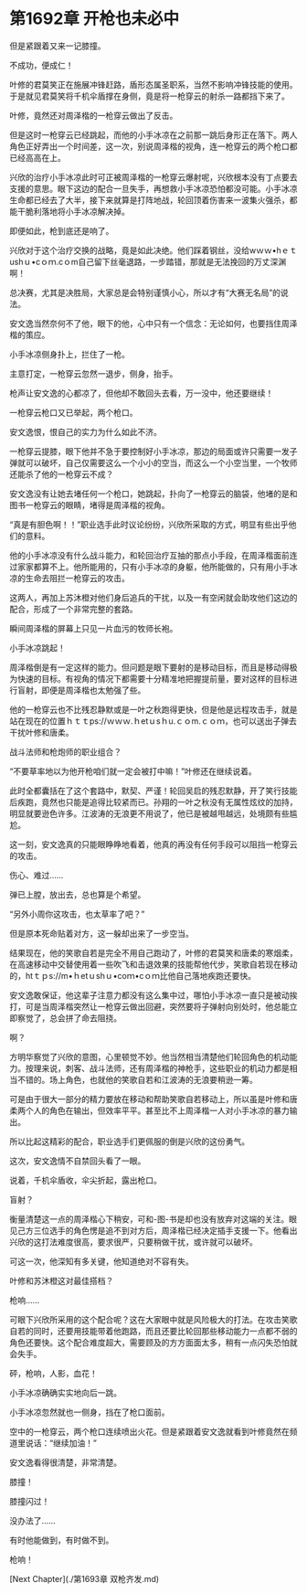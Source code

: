 # 第1692章 开枪也未必中

但是紧跟着又来一记膝撞。

不成功，便成仁！

叶修的君莫笑正在施展冲锋赶路，盾形态属圣职系，当然不影响冲锋技能的使用。于是就见君莫笑将千机伞盾撑在身侧，竟是将一枪穿云的射杀一路都挡下来了。

叶修，竟然还对周泽楷的一枪穿云做出了反击。

但是这时一枪穿云已经跳起，而他的小手冰凉在之前那一跳后身形正在落下。两人角色正好弄出一个时间差，这一次，别说周泽楷的视角，连一枪穿云的两个枪口都已经高高在上。

兴欣的治疗小手冰凉此时可正被周泽楷的一枪穿云爆射呢，兴欣根本没有丁点要去支援的意思。眼下这边的配合一旦失手，再想救小手冰凉恐怕都没可能。小手冰凉生命都已经去了大半，接下来就算是打阵地战，轮回顶着伤害来一波集火强杀，都能干脆利落地将小手冰凉解决掉。

即便如此，枪到底还是响了。

兴欣对于这个治疗交换的战略，竟是如此决绝。他们踩着钢丝，没给wｗｗ•hｅｔushｕ•cｏｍ.cｏm自己留下丝毫退路，一步踏错，那就是无法挽回的万丈深渊啊！

总决赛，尤其是决胜局，大家总是会特别谨慎小心，所以才有“大赛无名局”的说法。

安文逸当然奈何不了他，眼下的他，心中只有一个信念：无论如何，也要挡住周泽楷的策应。

小手冰凉侧身扑上，拦住了一枪。

主意打定，一枪穿云忽然一退步，侧身，抬手。

枪声让安文逸的心都凉了，但他却不敢回头去看，万一没中，他还要继续！

一枪穿云枪口又已举起，两个枪口。

安文逸恨，恨自己的实力为什么如此不济。

一枪穿云提膝，眼下他并不急于要控制好小手冰凉，那边的局面或许只需要一发子弹就可以破坏，自己仅需要这么一个小小的空当，而这么一个小空当里，一个牧师还能杀了他的一枪穿云不成？

安文逸没有让她去堵任何一个枪口，她跳起，扑向了一枪穿云的脑袋，他堵的是和图书一枪穿云的眼睛，堵得是周泽楷的视角。

“真是有胆色啊！！”职业选手此时议论纷纷，兴欣所采取的方式，明显有些出乎他们的意料。

他的小手冰凉没有什么战斗能力，和轮回治疗互抽的那点小手段，在周泽楷面前连过家家都算不上。他所能用的，只有小手冰凉的身躯，他所能做的，只有用小手冰凉的生命去阻拦一枪穿云的攻击。

这两人，再加上苏沐橙对他们身后追兵的干扰，以及一有空闲就会助攻他们这边的配合，形成了一个非常完整的套路。

瞬间周泽楷的屏幕上只见一片血污的牧师长袍。

小手冰凉跳起！

周泽楷倒是有一定这样的能力。但问题是眼下要射的是移动目标，而且是移动得极为快速的目标。有视角的情况下都需要十分精准地把握提前量，要对这样的目标进行盲射，即便是周泽楷也太勉强了些。

他的一枪穿云也不比残忍静默或是一叶之秋跑得更快，但是他是远程攻击手，就是站在现在的位置ｈｔｔps://ｗｗｗ.ｈetｕsｈu.ｃｏm.ｃｏｍ，也可以送出子弹去干扰叶修和唐柔。

战斗法师和枪炮师的职业组合？

“不要草率地以为他开枪咱们就一定会被打中嘛！”叶修还在继续说着。

此时全都囊括在了这个套路中，默契、严谨！轮回吴启的残忍默静，开了笑行技能后疾跑，竟然也只能是追得比较紧而已。孙翔的一叶之秋没有无属性炫纹的加持，明显就要逊色许多。江波涛的无浪更不用说了，他已是被越甩越远，处境颇有些尴尬。

这一刻，安文逸真的只能眼睁睁地看着，他真的再没有任何手段可以阻挡一枪穿云的攻击。

伤心、难过……

弹已上膛，放出去，总也算是个希望。

“另外小周你这攻击，也太草率了吧？”

但是原本死命贴着对方，这一躲却出来了一步空当。

结果现在，他的笑歌自若是完全不用自己跑动了，叶修的君莫笑和唐柔的寒烟柔，在高速移动中交替使用着一些吹飞和击退效果的技能帮他代步，笑歌自若现在移动的，htｔｐs://m•ｈetｕshｕ•coｍ•cｏｍ比他自己落地疾跑还要快。

安文逸敢保证，他这辈子注意力都没有这么集中过，哪怕小手冰凉一直只是被动挨打，可是当周泽楷突然让一枪穿云做出回避，突然要将子弹射向别处时，他总能立即察觉了，总会拼了命去阻挠。

啊？

方明华察觉了兴欣的意图，心里顿觉不妙。他当然相当清楚他们轮回角色的机动能力。按理来说，刺客、战斗法师，还有周泽楷的神枪手，这些职业的机动力都是相当不错的。场上角色，也就他的笑歌自若和江波涛的无浪要稍逊一筹。

可是由于很大一部分的精力要放在移动和帮助笑歌自若移动上，所以虽是叶修和唐柔两个人的角色在输出，但效率平平。甚至比不上周泽楷一人对小手冰凉的暴力输出。

所以比起这精彩的配合，职业选手们更佩服的倒是兴欣的这份勇气。

这次，安文逸情不自禁回头看了一眼。

说着，千机伞盾收，伞尖折起，露出枪口。

盲射？

衡量清楚这一点的周泽楷心下稍安，可和-图-书是却也没有放弃对这端的关注。眼见己方三位选手的角色愣是追不到对方后，周泽楷已经决定插手支援一下。他看出兴欣的这打法难度很高，要求很严，只要稍做干扰，或许就可以破坏。

可这一次，他深知有多关键，他知道绝对不容有失。

叶修和苏沐橙这对最佳搭档？

枪响……

可眼下兴欣所采用的这个配合呢？这在大家眼中就是风险极大的打法。在攻击笑歌自若的同时，还要用技能带着他跑路，而且还要比轮回那些移动能力一点都不弱的角色还要快。这个配合难度超大，需要顾及的方方面面太多，稍有一点闪失恐怕就会失手。

砰，枪响，人影，血花！

小手冰凉确确实实地向后一跳。

小手冰凉忽然就也一侧身，挡在了枪口面前。

空中的一枪穿云，两个枪口连续喷出火花。但是紧跟着安文逸就看到叶修竟然在频道里说话：“继续加油！”

安文逸看得很清楚，非常清楚。

膝撞！

膝撞闪过！

没办法了……

有时他能做到，有时做不到。

枪响！



[Next Chapter](./第1693章 双枪齐发.md)